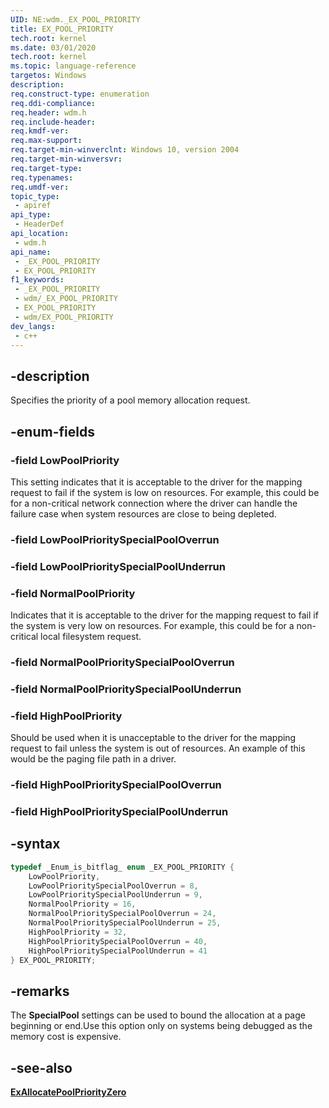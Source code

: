 ```yaml
---
UID: NE:wdm._EX_POOL_PRIORITY
title: EX_POOL_PRIORITY
tech.root: kernel
ms.date: 03/01/2020
tech.root: kernel
ms.topic: language-reference
targetos: Windows
description: 
req.construct-type: enumeration
req.ddi-compliance: 
req.header: wdm.h
req.include-header: 
req.kmdf-ver: 
req.max-support: 
req.target-min-winverclnt: Windows 10, version 2004
req.target-min-winversvr: 
req.target-type: 
req.typenames: 
req.umdf-ver: 
topic_type:
 - apiref
api_type:
 - HeaderDef
api_location:
 - wdm.h
api_name:
 - _EX_POOL_PRIORITY
 - EX_POOL_PRIORITY
f1_keywords:
 - _EX_POOL_PRIORITY
 - wdm/_EX_POOL_PRIORITY
 - EX_POOL_PRIORITY
 - wdm/EX_POOL_PRIORITY
dev_langs:
 - c++
---
```


## -description

Specifies the priority of a pool memory allocation request.

## -enum-fields

### -field LowPoolPriority

This setting indicates that it is acceptable to the driver for the mapping request to fail if the system is low on resources.  For example, this could be for a non-critical network connection where the driver can handle the failure case when system resources are close to being depleted.

### -field LowPoolPrioritySpecialPoolOverrun

### -field LowPoolPrioritySpecialPoolUnderrun

### -field NormalPoolPriority

Indicates that it is acceptable to the driver for the mapping request to fail if the system is very low on resources.  For example, this could be for a non-critical local filesystem request.

### -field NormalPoolPrioritySpecialPoolOverrun

### -field NormalPoolPrioritySpecialPoolUnderrun

### -field HighPoolPriority

Should be used when it is unacceptable to the driver for the mapping request to fail unless the system is out of resources. An example of this would be the paging file path in a driver.

### -field HighPoolPrioritySpecialPoolOverrun

### -field HighPoolPrioritySpecialPoolUnderrun

## -syntax

```cpp
typedef _Enum_is_bitflag_ enum _EX_POOL_PRIORITY {
    LowPoolPriority,
    LowPoolPrioritySpecialPoolOverrun = 8,
    LowPoolPrioritySpecialPoolUnderrun = 9,
    NormalPoolPriority = 16,
    NormalPoolPrioritySpecialPoolOverrun = 24,
    NormalPoolPrioritySpecialPoolUnderrun = 25,
    HighPoolPriority = 32,
    HighPoolPrioritySpecialPoolOverrun = 40,
    HighPoolPrioritySpecialPoolUnderrun = 41
} EX_POOL_PRIORITY;
```

## -remarks

The **SpecialPool** settings can be used to bound the allocation at a page beginning or end.Use this option only on systems being debugged as the memory cost is expensive.

## -see-also

[**ExAllocatePoolPriorityZero**](nf-wdm-exallocatepoolpriorityzero.md)

